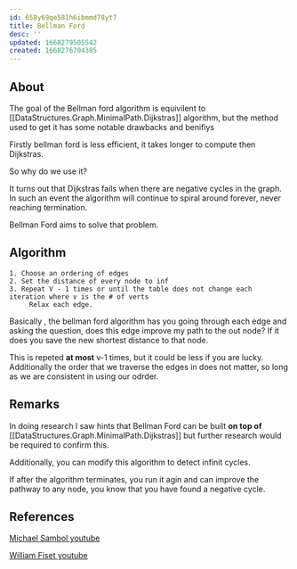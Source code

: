 ```yaml
---
id: 658y69qe581h6ibmmd78yt7
title: Bellman Ford
desc: ''
updated: 1668279505542
created: 1668276704385
---
```


## About

The goal of the Bellman ford algorithm is equivilent to [[DataStructures.Graph.MinimalPath.Dijkstras]] algorithm, but the method used to get it has some notable drawbacks and benifiys

Firstly bellman ford is less efficient, it takes longer to compute then Dijkstras.

So why do we use it?

It turns out that Dijkstras fails when there are negative cycles in the graph. In such an event the algorithm will continue to spiral around forever, never reaching termination.

Bellman Ford aims to solve that problem.

## Algorithm

    1. Choose an ordering of edges
    2. Set the distance of every node to inf
    3. Repeat V - 1 times or until the table does not change each iteration where v is the # of verts
         Relax each edge.

Basically , the bellman ford algorithm has you going through each edge and asking the question, does this edge improve my path to the out node? If it does you save the new shortest distance to that node.

This is repeted **at most** v-1 times, but it could be less if you are lucky. Additionally the order that we traverse the edges in does not matter, so long as we are consistent in using our odrder.

## Remarks

In doing research I saw hints that Bellman Ford can be built **on top of** [[DataStructures.Graph.MinimalPath.Dijkstras]] but further research would be required to confirm this.

Additionally, you can modify this algorithm to detect infinit cycles.

If after the algorithm terminates, you run it agin and can improve the pathway to any node, you know that you have found a negative cycle.

## References

[Michael Sambol youtube](https://www.youtube.com/watch?v=obWXjtg0L64)

[William Fiset youtube](https://www.youtube.com/watch?v=lyw4FaxrwHg)
